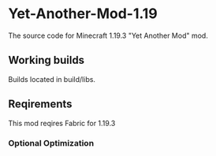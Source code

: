 # Yet-Another-Mod-1.19
The source code for Minecraft 1.19.3 "Yet Another Mod" mod.

## Working builds
Builds located in build/libs.

## Reqirements
This mod reqires Fabric for 1.19.3

### Optional Optimization
